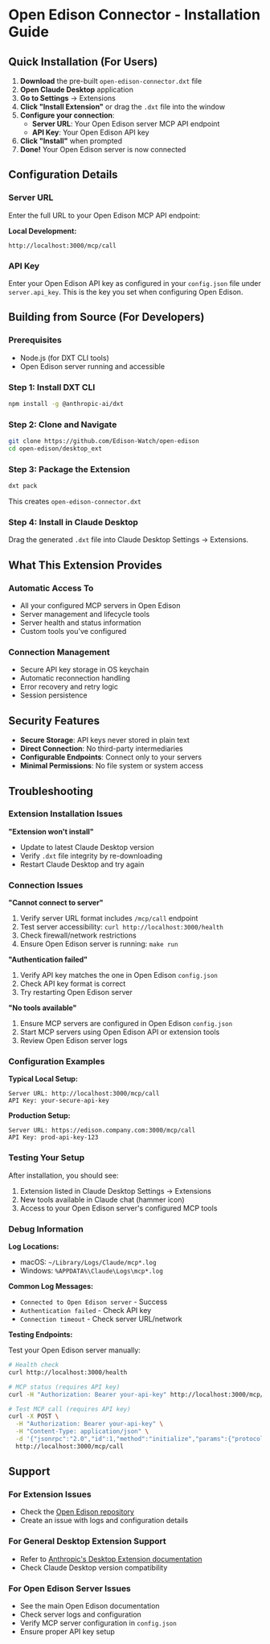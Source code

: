 # Open Edison Connector - Installation Guide

## Quick Installation (For Users)

1. **Download** the pre-built `open-edison-connector.dxt` file
2. **Open Claude Desktop** application
3. **Go to Settings** → Extensions
4. **Click "Install Extension"** or drag the `.dxt` file into the window
5. **Configure your connection**:
   - **Server URL**: Your Open Edison server MCP API endpoint
   - **API Key**: Your Open Edison API key
6. **Click "Install"** when prompted
7. **Done!** Your Open Edison server is now connected

## Configuration Details

### Server URL

Enter the full URL to your Open Edison MCP API endpoint:

**Local Development:**

```
http://localhost:3000/mcp/call
```

<!-- Remote/Docker scenarios intentionally omitted: localhost-only setup -->

### API Key

Enter your Open Edison API key as configured in your `config.json` file under `server.api_key`. This is the key you set when configuring Open Edison.

## Building from Source (For Developers)

### Prerequisites

- Node.js (for DXT CLI tools)
- Open Edison server running and accessible

### Step 1: Install DXT CLI

```bash
npm install -g @anthropic-ai/dxt
```

### Step 2: Clone and Navigate

```bash
git clone https://github.com/Edison-Watch/open-edison
cd open-edison/desktop_ext
```

### Step 3: Package the Extension

```bash
dxt pack
```

This creates `open-edison-connector.dxt`

### Step 4: Install in Claude Desktop

Drag the generated `.dxt` file into Claude Desktop Settings → Extensions.

## What This Extension Provides

### Automatic Access To

- All your configured MCP servers in Open Edison
- Server management and lifecycle tools
- Server health and status information
- Custom tools you've configured

### Connection Management

- Secure API key storage in OS keychain
- Automatic reconnection handling
- Error recovery and retry logic
- Session persistence

## Security Features

- **Secure Storage**: API keys never stored in plain text
- **Direct Connection**: No third-party intermediaries
- **Configurable Endpoints**: Connect only to your servers
- **Minimal Permissions**: No file system or system access

## Troubleshooting

### Extension Installation Issues

**"Extension won't install"**

- Update to latest Claude Desktop version
- Verify `.dxt` file integrity by re-downloading
- Restart Claude Desktop and try again

### Connection Issues

**"Cannot connect to server"**

1. Verify server URL format includes `/mcp/call` endpoint
2. Test server accessibility: `curl http://localhost:3000/health`
3. Check firewall/network restrictions
4. Ensure Open Edison server is running: `make run`

**"Authentication failed"**

1. Verify API key matches the one in Open Edison `config.json`
2. Check API key format is correct
3. Try restarting Open Edison server

**"No tools available"**

1. Ensure MCP servers are configured in Open Edison `config.json`
2. Start MCP servers using Open Edison API or extension tools
3. Review Open Edison server logs

### Configuration Examples

**Typical Local Setup:**

```
Server URL: http://localhost:3000/mcp/call
API Key: your-secure-api-key
```

**Production Setup:**

```
Server URL: https://edison.company.com:3000/mcp/call
API Key: prod-api-key-123
```

### Testing Your Setup

After installation, you should see:

1. Extension listed in Claude Desktop Settings → Extensions
2. New tools available in Claude chat (hammer icon)
3. Access to your Open Edison server's configured MCP tools

### Debug Information

**Log Locations:**

- macOS: `~/Library/Logs/Claude/mcp*.log`
- Windows: `%APPDATA%\Claude\Logs\mcp*.log`

**Common Log Messages:**

- `Connected to Open Edison server` - Success
- `Authentication failed` - Check API key
- `Connection timeout` - Check server URL/network

**Testing Endpoints:**

Test your Open Edison server manually:

```bash
# Health check
curl http://localhost:3000/health

# MCP status (requires API key)
curl -H "Authorization: Bearer your-api-key" http://localhost:3000/mcp/status

# Test MCP call (requires API key)
curl -X POST \
  -H "Authorization: Bearer your-api-key" \
  -H "Content-Type: application/json" \
  -d '{"jsonrpc":"2.0","id":1,"method":"initialize","params":{"protocolVersion":"2024-11-05","capabilities":{},"clientInfo":{"name":"test","version":"1.0.0"}}}' \
  http://localhost:3000/mcp/call
```

## Support

### For Extension Issues

- Check the [Open Edison repository](https://github.com/Edison-Watch/open-edison)
- Create an issue with logs and configuration details

### For General Desktop Extension Support

- Refer to [Anthropic's Desktop Extension documentation](https://support.anthropic.com/en/articles/10949351-getting-started-with-local-mcp-servers-on-claude-desktop)
- Check Claude Desktop version compatibility

### For Open Edison Server Issues

- See the main Open Edison documentation
- Check server logs and configuration
- Verify MCP server configuration in `config.json`
- Ensure proper API key setup
